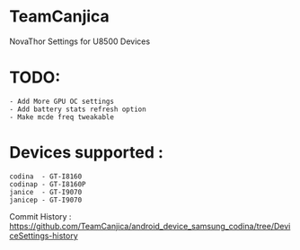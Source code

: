 TeamCanjica
===========

NovaThor Settings for U8500 Devices

TODO:
=======

	- Add More GPU OC settings
	- Add battery stats refresh option
	- Make mcde freq tweakable

Devices supported :
===================

	codina 	- GT-I8160
	codinap - GT-I8160P
	janice 	- GT-I9070
	janicep - GT-I9070

Commit History : https://github.com/TeamCanjica/android_device_samsung_codina/tree/DeviceSettings-history
